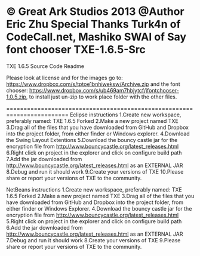 © Great Ark Studios 2013
@Author Eric Zhu 
Special Thanks Turk4n of CodeCall.net, Mashiko SWAI of Say font chooser 
TXE-1.6.5-Src
=============

TXE 1.6.5 Source Code Readme

Please look at license and for the images go to: https://www.dropbox.com/s/tptoe1bnhiweksw/Archive.zip and the font chooser: https://www.dropbox.com/s/ub469am7hbjytcf/jfontchooser-1.0.5.zip, to install just un-zip to work place folder with the other files.

========================================================================
Eclipse instructions
1.Create new workspace, preferably named: TXE 1.6.5 Forked
2.Make a new project named TXE 
3.Drag all of the files that you have downloaded from GitHub and Dropbox 
into the project folder, from either finder or Windows explorer.
4.Download the Swing Layout Extentions 
5.Download the bouncy castle jar for the encryption file from http://www.bouncycastle.org/latest_releases.html 
6.Right click on project in the explorer and click on configure build path
7.Add the jar downloaded from http://www.bouncycastle.org/latest_releases.html as an EXTERNAL JAR
8.Debug and run it should work
9.Create your versions of TXE 
10.Please share or report your versions of TXE to the community.

NetBeans instructions 
1.Create new workspace, preferably named: TXE 1.6.5 Forked
2.Make a new project named TXE 
3.Drag all of the files that you have downloaded from GitHub and Dropbox 
into the project folder, from either finder or Windows Explorer.
4.Download the bouncy castle jar for the encryption file from http://www.bouncycastle.org/latest_releases.html 
5.Right click on project in the explorer and click on configure build path
6.Add the jar downloaded from http://www.bouncycastle.org/latest_releases.html as an EXTERNAL JAR
7.Debug and run it should work
8.Create your versions of TXE 
9.Please share or report your versions of TXE to the community.
